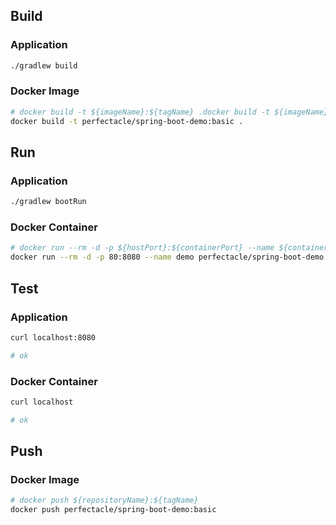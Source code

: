 ## Build
### Application
```bash
./gradlew build
```

### Docker Image
```bash
# docker build -t ${imageName}:${tagName} .docker build -t ${imageName}:${tagName} .
docker build -t perfectacle/spring-boot-demo:basic .
```

## Run
### Application
```bash
./gradlew bootRun
```

### Docker Container
```bash
# docker run --rm -d -p ${hostPort}:${containerPort} --name ${containerName} ${imageName}:${tagName}
docker run --rm -d -p 80:8080 --name demo perfectacle/spring-boot-demo:basic
```

## Test
### Application
```bash
curl localhost:8080

# ok
```

### Docker Container
```bash
curl localhost

# ok
```

## Push
### Docker Image
```bash
# docker push ${repositoryName}:${tagName}
docker push perfectacle/spring-boot-demo:basic
```